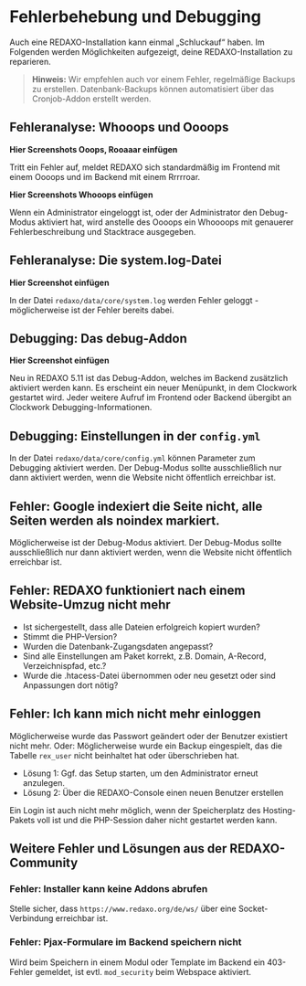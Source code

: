 # Fehlerbehebung und Debugging

Auch eine REDAXO-Installation kann einmal „Schluckauf“ haben. Im Folgenden werden Möglichkeiten aufgezeigt, deine REDAXO-Installation zu reparieren.

> **Hinweis:** Wir empfehlen auch vor einem Fehler, regelmäßige Backups zu erstellen. Datenbank-Backups können automatisiert über das Cronjob-Addon erstellt werden.

## Fehleranalyse: Whooops und Oooops

**Hier Screenshots Ooops, Rooaaar einfügen**

Tritt ein Fehler auf, meldet REDAXO sich standardmäßig im Frontend mit einem Oooops und im Backend mit einem Rrrrroar.

**Hier Screenshots Whooops einfügen**

Wenn ein Administrator eingeloggt ist, oder der Administrator den  Debug-Modus aktiviert hat, wird anstelle des Oooops ein Whoooops mit genauerer Fehlerbeschreibung und Stacktrace ausgegeben.

## Fehleranalyse: Die system.log-Datei

**Hier Screenshot einfügen**

In der Datei `redaxo/data/core/system.log` werden Fehler geloggt - möglicherweise ist der Fehler bereits dabei.

## Debugging: Das debug-Addon

**Hier Screenshot einfügen**

Neu in REDAXO 5.11 ist das Debug-Addon, welches im Backend zusätzlich aktiviert werden kann. Es erscheint ein neuer Menüpunkt, in dem Clockwork gestartet wird. Jeder weitere Aufruf im Frontend oder Backend übergibt an Clockwork Debugging-Informationen.


## Debugging: Einstellungen in der `config.yml`

In der Datei `redaxo/data/core/config.yml` können Parameter zum Debugging aktiviert werden. Der Debug-Modus sollte ausschließlich nur dann aktiviert werden, wenn die Website nicht öffentlich erreichbar ist.

## Fehler: Google indexiert die Seite nicht, alle Seiten werden als noindex markiert.

Möglicherweise ist der Debug-Modus aktiviert. Der Debug-Modus sollte ausschließlich nur dann aktiviert werden, wenn die Website nicht öffentlich erreichbar ist.

## Fehler: REDAXO funktioniert nach einem Website-Umzug nicht mehr

* Ist sichergestellt, dass alle Dateien erfolgreich kopiert wurden?
* Stimmt die PHP-Version?
* Wurden die Datenbank-Zugangsdaten angepasst?
* Sind alle Einstellungen am Paket korrekt, z.B. Domain, A-Record, Verzeichnispfad, etc.?
* Wurde die .htacess-Datei übernommen oder neu gesetzt oder sind Anpassungen dort nötig?

## Fehler: Ich kann mich nicht mehr einloggen

Möglicherweise wurde das Passwort geändert oder der Benutzer existiert nicht mehr. Oder: Möglicherweise wurde ein Backup eingespielt, das die Tabelle `rex_user` nicht beinhaltet hat oder überschrieben hat. 

* Lösung 1: Ggf. das Setup starten, um den Administrator erneut anzulegen.
* Lösung 2: Über die REDAXO-Console einen neuen Benutzer erstellen

Ein Login ist auch nicht mehr möglich, wenn der Speicherplatz des Hosting-Pakets voll ist und die PHP-Session daher nicht gestartet werden kann.

## Weitere Fehler und Lösungen aus der REDAXO-Community

### Fehler: Installer kann keine Addons abrufen

Stelle sicher, dass `https://www.redaxo.org/de/ws/` über eine Socket-Verbindung erreichbar ist.

### Fehler: Pjax-Formulare im Backend speichern nicht

Wird beim Speichern in einem Modul oder Template im Backend ein 403-Fehler gemeldet, ist evtl. `mod_security` beim Webspace aktiviert.
